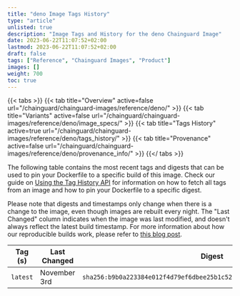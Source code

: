 ```yaml
---
title: "deno Image Tags History"
type: "article"
unlisted: true
description: "Image Tags and History for the deno Chainguard Image"
date: 2023-06-22T11:07:52+02:00
lastmod: 2023-06-22T11:07:52+02:00
draft: false
tags: ["Reference", "Chainguard Images", "Product"]
images: []
weight: 700
toc: true
---
```


{{< tabs >}}
{{< tab title="Overview" active=false url="/chainguard/chainguard-images/reference/deno/" >}}
{{< tab title="Variants" active=false url="/chainguard/chainguard-images/reference/deno/image_specs/" >}}
{{< tab title="Tags History" active=true url="/chainguard/chainguard-images/reference/deno/tags_history/" >}}
{{< tab title="Provenance" active=false url="/chainguard/chainguard-images/reference/deno/provenance_info/" >}}
{{</ tabs >}}

The following table contains the most recent tags and digests that can be used to pin your Dockerfile to a specific build of this image. Check our guide on [Using the Tag History API](/chainguard/chainguard-images/using-the-tag-history-api/) for information on how to fetch all tags from an image and how to pin your Dockerfile to a specific digest.

Please note that digests and timestamps only change when there is a change to the image, even though images are rebuilt every night. The "Last Changed" column indicates when the image was last modified, and doesn't always reflect the latest build timestamp. For more information about how our reproducible builds work, please refer to [this blog post](https://www.chainguard.dev/unchained/reproducing-chainguards-reproducible-image-builds).

| Tag (s)   | Last Changed | Digest                                                                    |
|-----------|--------------|---------------------------------------------------------------------------|
|  `latest` | November 3rd | `sha256:b9b0a223384e012f4d79ef6dbee25b1c5238505890004633f544d5e0f4fb0af7` |

